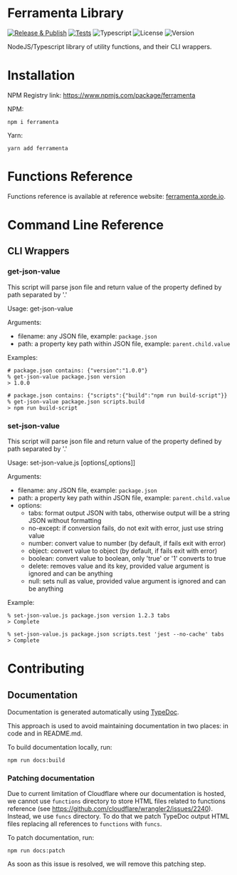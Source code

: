 # Ferramenta Library

[![Release & Publish](https://github.com/xorders/ferramenta/actions/workflows/publish.yml/badge.svg)](https://github.com/xorde-labs/ferramenta/actions/workflows/publish.yml)
[![Tests](https://github.com/xorders/ferramenta/actions/workflows/tests.yml/badge.svg)](https://github.com/xorde-labs/ferramenta/actions/workflows/tests.yml)
![Typescript](https://img.shields.io/npm/dependency-version/ferramenta/dev/typescript)
![License](https://img.shields.io/npm/l/ferramenta)
![Version](https://img.shields.io/npm/v/ferramenta)

NodeJS/Typescript library of utility functions, and their CLI wrappers.

# Installation

NPM Registry link: https://www.npmjs.com/package/ferramenta

NPM:

```shell
npm i ferramenta
```

Yarn:

```shell
yarn add ferramenta
```

# Functions Reference

Functions reference is available at reference website: [ferramenta.xorde.io](https://ferramenta.xorde.io).

# Command Line Reference

## CLI Wrappers

### get-json-value

This script will parse json file and return value of the property defined by path separated by '.'

Usage: get-json-value <filename> <path>

Arguments:
- filename: any JSON file, example: `package.json`
- path: a property key path within JSON file, example: `parent.child.value`

Examples:

```shell
# package.json contains: {"version":"1.0.0"}
% get-json-value package.json version
> 1.0.0

# package.json contains: {"scripts":{"build":"npm run build-script"}}
% get-json-value package.json scripts.build
> npm run build-script
```

### set-json-value

This script will parse json file and return value of the property defined by path separated by '.'

Usage: set-json-value.js <filename> <path> <value> [options[,options]]

Arguments:
- filename: any JSON file, example: `package.json`
- path: a property key path within JSON file, example: `parent.child.value`
- options:
  - tabs: format output JSON with tabs, otherwise output will be a string JSON without formatting
  - no-except: if conversion fails, do not exit with error, just use string value
  - number: convert value to number (by default, if fails exit with error)
  - object: convert value to object (by default, if fails exit with error)
  - boolean: convert value to boolean, only 'true' or '1' converts to true
  - delete: removes value and its key, provided value argument is ignored and can be anything
  - null: sets null as value, provided value argument is ignored and can be anything

Example:

```shell
% set-json-value.js package.json version 1.2.3 tabs
> Complete

% set-json-value.js package.json scripts.test 'jest --no-cache' tabs
> Complete
```

# Contributing

## Documentation

Documentation is generated automatically using [TypeDoc](https://typedoc.org/).

This approach is used to avoid maintaining documentation in two places: in code and in README.md.

To build documentation locally, run:

```shell
npm run docs:build
```

### Patching documentation

Due to current limitation of Cloudflare where our documentation is hosted, we cannot use `functions` directory to store 
HTML files related to functions reference (see https://github.com/cloudflare/wrangler2/issues/2240). Instead, we use `funcs` directory. To do that we patch TypeDoc output HTML 
files replacing all references to `functions` with `funcs`.

To patch documentation, run:

```shell
npm run docs:patch
```

As soon as this issue is resolved, we will remove this patching step.